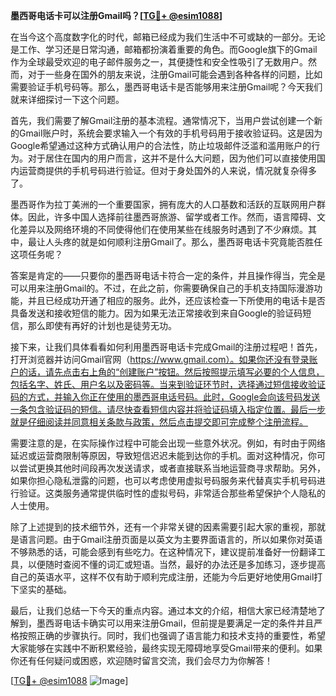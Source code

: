 **墨西哥电话卡可以注册Gmail吗？[[TG💪+ @esim1088](https://t.me/s/esim1088)]**

在当今这个高度数字化的时代，邮箱已经成为我们生活中不可或缺的一部分。无论是工作、学习还是日常沟通，邮箱都扮演着重要的角色。而Google旗下的Gmail作为全球最受欢迎的电子邮件服务之一，其便捷性和安全性吸引了无数用户。然而，对于一些身在国外的朋友来说，注册Gmail可能会遇到各种各样的问题，比如需要验证手机号码等。那么，墨西哥电话卡是否能够用来注册Gmail呢？今天我们就来详细探讨一下这个问题。

首先，我们需要了解Gmail注册的基本流程。通常情况下，当用户尝试创建一个新的Gmail账户时，系统会要求输入一个有效的手机号码用于接收验证码。这是因为Google希望通过这种方式确认用户的合法性，防止垃圾邮件泛滥和滥用账户的行为。对于居住在国内的用户而言，这并不是什么大问题，因为他们可以直接使用国内运营商提供的手机号码进行验证。但对于身处国外的人来说，情况就复杂得多了。

墨西哥作为拉丁美洲的一个重要国家，拥有庞大的人口基数和活跃的互联网用户群体。因此，许多中国人选择前往墨西哥旅游、留学或者工作。然而，语言障碍、文化差异以及网络环境的不同使得他们在使用某些在线服务时遇到了不少麻烦。其中，最让人头疼的就是如何顺利注册Gmail了。那么，墨西哥电话卡究竟能否胜任这项任务呢？

答案是肯定的——只要你的墨西哥电话卡符合一定的条件，并且操作得当，完全是可以用来注册Gmail的。不过，在此之前，你需要确保自己的手机支持国际漫游功能，并且已经成功开通了相应的服务。此外，还应该检查一下所使用的电话卡是否具备发送和接收短信的能力。因为如果无法正常接收到来自Google的验证码短信，那么即使有再好的计划也是徒劳无功。

接下来，让我们具体看看如何利用墨西哥电话卡完成Gmail的注册过程吧！首先，打开浏览器并访问Gmail官网（https://www.gmail.com）。如果你还没有登录账户的话，请先点击右上角的“创建账户”按钮。然后按照提示填写必要的个人信息，包括名字、姓氏、用户名以及密码等。当来到验证环节时，选择通过短信接收验证码的方式，并输入你正在使用的墨西哥电话号码。此时，Google会向该号码发送一条包含验证码的短信。请尽快查看短信内容并将验证码填入指定位置。最后一步就是仔细阅读并同意相关条款与政策，然后点击提交即可完成整个注册流程。

需要注意的是，在实际操作过程中可能会出现一些意外状况。例如，有时由于网络延迟或运营商限制等原因，导致短信迟迟未能到达你的手机。面对这种情况，你可以尝试更换其他时间段再次发送请求，或者直接联系当地运营商寻求帮助。另外，如果你担心隐私泄露的问题，也可以考虑使用虚拟号码服务来代替真实手机号码进行验证。这类服务通常提供临时性的虚拟号码，非常适合那些希望保护个人隐私的人士使用。

除了上述提到的技术细节外，还有一个非常关键的因素需要引起大家的重视，那就是语言问题。由于Gmail注册页面是以英文为主要界面语言的，所以如果你对英语不够熟悉的话，可能会感到有些吃力。在这种情况下，建议提前准备好一份翻译工具，以便随时查阅不懂的词汇或短语。当然，最好的办法还是多加练习，逐步提高自己的英语水平，这样不仅有助于顺利完成注册，还能为今后更好地使用Gmail打下坚实的基础。

最后，让我们总结一下今天的重点内容。通过本文的介绍，相信大家已经清楚地了解到，墨西哥电话卡确实可以用来注册Gmail，但前提是要满足一定的条件并且严格按照正确的步骤执行。同时，我们也强调了语言能力和技术支持的重要性，希望大家能够在实践中不断积累经验，最终实现无障碍地享受Gmail带来的便利。如果你还有任何疑问或困惑，欢迎随时留言交流，我们会尽力为你解答！

[[TG💪+ @esim1088](https://t.me/s/esim1088) ![Image](https://i.postimg.cc/4NQfJmqS/Snipaste-2025-05-13-00-14-12.png)]